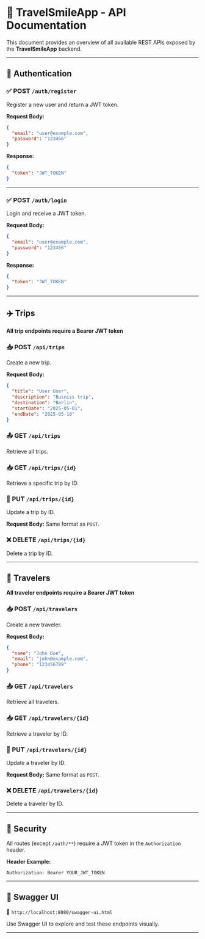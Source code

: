 # 📘 TravelSmileApp - API Documentation

This document provides an overview of all available REST APIs exposed by the **TravelSmileApp** backend.

---

## 🔐 Authentication

### ✅ POST `/auth/register`
Register a new user and return a JWT token.

**Request Body:**
```json
{
  "email": "user@example.com",
  "password": "123456"
}
```

**Response:**
```json
{
  "token": "JWT_TOKEN"
}
```

---

### ✅ POST `/auth/login`
Login and receive a JWT token.

**Request Body:**
```json
{
  "email": "user@example.com",
  "password": "123456"
}
```

**Response:**
```json
{
  "token": "JWT_TOKEN"
}
```

---

## ✈️ Trips

**All trip endpoints require a Bearer JWT token**

### 📥 POST `/api/trips`
Create a new trip.

**Request Body:**
```json
{
  "title": "User User",
  "description": "Busniss trip",
  "destination": "Berlin",
  "startDate": "2025-05-01",
  "endDate": "2025-05-10"
}
```

### 📤 GET `/api/trips`
Retrieve all trips.

### 📥 GET `/api/trips/{id}`
Retrieve a specific trip by ID.

### 📝 PUT `/api/trips/{id}`
Update a trip by ID.

**Request Body:** Same format as `POST`.

### ❌ DELETE `/api/trips/{id}`
Delete a trip by ID.

---

## 👤 Travelers

**All traveler endpoints require a Bearer JWT token**

### 📥 POST `/api/travelers`
Create a new traveler.

**Request Body:**
```json
{
  "name": "John Doe",
  "email": "john@example.com",
  "phone": "123456789"
}
```

### 📤 GET `/api/travelers`
Retrieve all travelers.

### 📥 GET `/api/travelers/{id}`
Retrieve a traveler by ID.

### 📝 PUT `/api/travelers/{id}`
Update a traveler by ID.

**Request Body:** Same format as `POST`.

### ❌ DELETE `/api/travelers/{id}`
Delete a traveler by ID.

---

## 🔐 Security

All routes (except `/auth/**`) require a JWT token in the `Authorization` header.

**Header Example:**
```
Authorization: Bearer YOUR_JWT_TOKEN
```

---

## 📜 Swagger UI

📍 `http://localhost:8080/swagger-ui.html`

Use Swagger UI to explore and test these endpoints visually.

---
